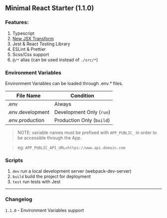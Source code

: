 ## Minimal React Starter (1.1.0)

### Features:

1. Typescript
1. <a href="https://reactjs.org/blog/2020/09/22/introducing-the-new-jsx-transform.html">New JSX Transform</a>
1. Jest & React Testing Library
1. ESLint & Prettier
1. Scss/Css support
1. `@/*` alias
   (can be used instead of `./src/*`)

### Environment Variables
Environment Variables can be loaded through .env.* files.

| File Name        | Condition                 |
|------------------|---------------------------|
| .env             | Always                    |
| .env.development | Development Only (`run`)  |
| .env.production  | Production Only (`build`) |

> NOTE: variable names must be prefixed with `APP_PUBLIC_`
> in order to be accessible through the App.

> eg: `APP_PUBLIC_API_URL=https://www.api.domain.com`

### Scripts

1. `dev` run a local development server (webpack-dev-server)
1. `build` build the project for deployment
1. `test` run tests with Jest

<hr />

### Changelog

`1.1.0` - Environment Variables support
